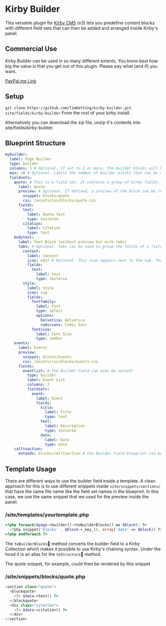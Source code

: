 # Kirby Builder

This versatile plugin for [Kirby CMS](https://getkirby.com) (v3) lets you predefine content blocks with different field sets that can then be added and arranged inside Kirby's panel.

## Commercial Use

Kirby Builder can be used in so many different extents. You know best how big the value is that you get out of this plugin. Please pay what (and if) you want.

[PayPal.me Link](https://www.paypal.me/TimOetting/10)

## Setup

`git clone https://github.com/TimOetting/kirby-builder.git site/fields/kirby-builder`
From the root of your kirby install.

Alternatively you can download the zip file, unzip it's contents into site/fields/kirby-builder.

## Blueprint Structure

```yaml
mybuilder:
  label: Page Builder
  type: builder
  columns: 1 # Optional. If set to 2 or more, the builder blocks will be places in a grid.
  max: 10 # Optional. Limits the number of builder blocks that can be added.
  fieldsets:
    quote: # This is a field set. It contains a group of kirby fields. The user can select from these sets to build the content.
      label: Quote
      preview: # Optional. If defined, a preview of the block can be rendered by the specified snippet from within the snippets folder
        snippet: blocks/quote
        css: /assets/css/blocks/quote.css
      fields: 
        text:
          label: Quote Text
          type: textarea
        citation:
          label: Citation
          type: text
    bodytext:
      label: Text Block (without preview but with tabs)
      tabs: # Optional. Tabs can be used to group the fields of a field set. In this example, we use one tab to contain the content related fields and one for styling settings. Is makes no difference for the contentn handling in the template if there are tabs or not.
        content:
          label: Content
          icon: edit # Optional. This icon appears next to the tab. The icon name can be chosen from the Kirby's icon set getkirby.com/docs/reference/ui/icon
          fields:
            text:
              label: text
              type: textarea
        style:
          label: Style
          icon: cog
          fields:
            fontfamily:
              label: Font
              type: select
              options:
                helvetica: Helvetica
                comicsans: Comic Sans
            fontsize:
              label: Font Size
              type: number
    events:
      label: Events
      preview:
        snippet: blocks/events
        css: /assets/css/blocks/events.css
      fields:
        eventlist: # The Builder Field can even be nested!
          type: builder
          label: Event List
          columns: 2
          fieldsets:
            event:
              label: Event
              fields:
                title:
                  label: Title
                  type: text
                text:
                  label: Description
                  type: textarea
                date:
                  label: Date
                  type: date
    calltoaction:
      extends: blocks/calltoaction # the Builder Field blueprint can be rather complex. It is therefore recommended to organize your fieldsets in single files. This example here would take the content of the file /site/blueprints/blocks/calltoaction.yml and use it instead of the extends statement.

```

## Template Usage

There are different ways to use the builder field inside a template. A clean approach for this is to use different snippets inside `site/snippets/sections/` that have the same file name like the field set names in the blueprint. In this case, we use the same snippet that we used for the preview inside the panel.

### /site/templates/yourtemplate.php

```php
<?php foreach($page->builder()->toBuilderBlocks() as $block): ?>
  <?php snippet('blocks' . $block->_key_(), array('data' => $block)) ?>
<?php endforeach ?>
```
The `toBuilderBlocks` method converts the builder field to a Kirby Collection which makes it possible to use Kirby's chaining syntax. Under the hood it is an alias for the `toStructure` method.

The quote snippet, for example, could then be rendered by this snippet

### /site/snippets/blocks/quote.php

```php
<section class="quote">
  <blockquote>
    <?= $data->text() ?>
  </blockquote>
  <div class="citation">
    <?= $data->citation() ?>
  </div>
</section>
```